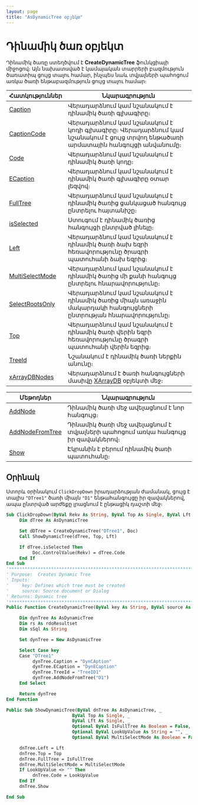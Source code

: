 ```yaml
---
layout: page
title: "AsDynamicTree օբյեկտ"
---
```


# Դինամիկ ծառ օբյեկտ 


Դինամիկ ծառը ստեղծվում է **CreateDynamicTree** ֆունկցիայի միջոցով։ Այն նախատսված է կամայական տարրերի բազմություն ծառատիպ ցույց տալու համար, ինչպես նաև տվյալների պահոցում առկա ծառի ենթաբազմություն ցույց տալու համար։  


| Հատկություններ | Նկարագրություն|
|--|--|
| [Caption](AsDynamicTree/Caption_D.md) | Վերադարձնում կամ նշանակում է դինամիկ ծառի գլխագիրը։  |
| [CaptionCode](AsDynamicTree/CaptionCode_D.md) | Վերադարձնում կամ նշանակում է  կոդի գլխագիրը։ Վերադարձնում կամ նշանակում է ցույց տրվող ենթածառի արմատային հանգույցի անվանումը։  |
| [Code](AsDynamicTree/Code_D.md) | Վերադարձնում կամ նշանակում է դինամիկ ծառի կոդը։ |
| [ECaption](AsDynamicTree/ECaption_D.md) | Վերադարձնում կամ նշանակում է դինամիկ ծառի գլխագիրը օտար լեզվով։  |
| [FullTree](AsDynamicTree/FullTree_D.md) | Վերադարձնում կամ նշանակում է դինամիկ ծառից ցանկացած հանգույց ընտրելու հայտանիշը։ |
| [isSelected](AsDynamicTree/isSelected_D.md) | Ստուգում է դինամիկ ծառից հանգույցի ընտրված լինելը։ |
| [Left](AsDynamicTree/Left_D.md) |  Վերադարձնում կամ նշանակում է դինամիկ ծառի ձախ եզրի հեռավորությունը ծրագրի պատուհանի ձախ եզրից։ |
| [MultiSelectMode](AsDynamicTree/MultiSelectMode_D.md) | Վերադարձնում կամ նշանակում է դինամիկ ծառից մի քանի հանգույց ընտրելու հնարավորությունը։ |
[SelectRootsOnly](AsDynamicTree/SelectRootsOnly_D.md) | Վերադարձնում կամ նշանակում է դինամիկ ծառից միայն առաջին մակարդակի  հանգույցների  ընտրության հնարավորությունը։ |
| [Top](AsDynamicTree/Top_D.md) | Վերադարձնում կամ նշանակում է դինամիկ ծառի  վերին եզրի հեռավորությունը ծրագրի պատուհանի վերին եզրից։ |
| [TreeId](AsDynamicTree/TreeId_D.md) | Նշանակում է դինամիկ ծառի ներքին անունը։ |
| [xArrayDBNodes](AsDynamicTree/xArrayDBNodes_D.md) | Վերադարձնում է ծառի հանգույցների մասիվը [XArrayDB](Functions/CreateXArrayDB.html) օբյեկտի մեջ։|


| Մեթոդներ | Նկարագրություն |
|--|--|
| [AddNode](AsDynamicTree/AddNode_D.md) | Դինամիկ ծառի մեջ ավելացնում է նոր հանգույց։ |
| [AddNodeFromTree](AsDynamicTree/AddNodeFromTree_D.md) | Դինամիկ ծառի մեջ ավելացնում է տվյալների պահոցում առկա հանգույց իր զավակներով։ |
| [Show](AsDynamicTree/Show_D.md) | Էկրանին է բերում դինամիկ ծառի պատուհանը։ |



## Օրինակ

Ստորև օրինակում `ClickDropDown` իրադարձության ժամանակ, ցույց է տալիս `"DTree1"` ծառի միայն `"D1"` ենթահանգույցը իր զավակներով, ապա ընտրված արժեքը լրացնում է ընթացիկ դաշտի մեջ։

``` vb
Sub ClickDropDown(ByVal Rekv As String, ByVal Top As Single, ByVal Lft As Single)
     Dim dTree As AsDynamicTree

     Set dDTree = CreateDynamicTree("DTree1", Doc) 
     Call ShowDynamicTree(dTree, Top, Lft) 

     If dTree.isSelected Then 
          Doc.ControlValue(Rekv) = dTree.Code
     End If
End Sub
'******************************************************************************** 
' Purpose:  Creates Dynamic Tree 
' Inputs: 
'     key: Defines which tree must be created 
'     source: Source document or Dialog
' Returns: Dynamic tree 
'********************************************************************************
Public Function CreateDynamicTree(ByVal key As String, ByVal source As Object) As AsDynamicTree

     Dim dynTree As AsDynamicTree
     Dim rs As rdoResultset
     Dim sSql As String

     Set dynTree = New AsDynamicTree 

     Select Case key
     Case "DTree1"
          dynTree.Caption = "DynCAption" 
          dynTree.ECaption = "DynECaption"
          dynTree.TreeId = "TreeID1" 
          dynTree.AddNodeFromTree("D1") 
     End Select 

     Return dynTree
End Function

Public Sub ShowDynamicTree(ByVal dnTree As AsDynamicTree, _
                         ByVal Top As Single, _
                         ByVal Lft As Single, _
                         Optional ByVal IsFullTree As Boolean = False, _ 
                         Optional ByVal LookUpValue As String = "", _
                         Optional ByVal MultiSelectMode As Boolean = False) 

     dnTree.Left = Lft 
     dnTree.Top = Top 
     dnTree.FullTree = IsFullTree 
     dnTree.MultiSelectMode = MultiSelectMode 
     If LookUpValue <> "" Then 
          dnTree.Code = LookUpValue 
     End If 
     dnTree.Show 

End Sub

 
```